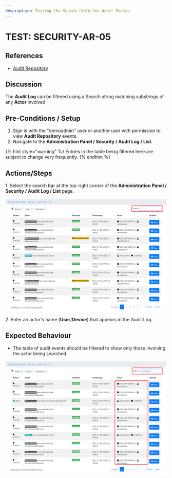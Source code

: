 ```yaml
---
description: Testing the Search field for Audit Events.
---
```


# TEST: SECURITY-AR-05

## References

* [Audit Repository](../../../../../../operations-1/system-administration/security-administration/audit-repository.md)

## Discussion

The **Audit Log** can be filtered using a Search string matching substrings of any **Actor** involved

## Pre-Conditions / Setup

1. Sign in with the "demoadmin" user or another user with permission to view **Audit Repository** events.
2. Navigate to the **Administration Panel / Security / Audit Log / List**.&#x20;

{% hint style="warning" %}
Entries in the table being filtered here are subject to change very frequently.
{% endhint %}

## Actions/Steps

1\. Select the search bar at the top-right corner of the **Administration Panel / Security / Audit Log / List** page.

![](<../../../../../../.gitbook/assets/image (385).png>)

2\. Enter an actor's name (**User**/**Device**) that appears in the Audit Log.

## Expected Behaviour

* The table of audit events should be filtered to show only those involving the actor being searched.

![](<../../../../../../.gitbook/assets/image (366).png>)

